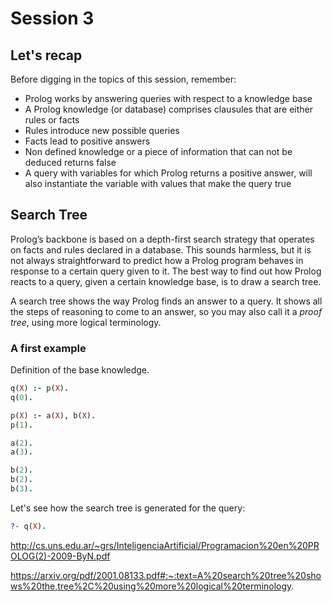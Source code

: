 # Session 3

## Let's recap

Before digging in the topics of this session, remember:

- Prolog works by answering queries with respect to a knowledge base
- A Prolog knowledge (or database) comprises clausules that are either rules or facts
- Rules introduce new possible queries
- Facts lead to positive answers
- Non defined knowledge or a piece of information that can not be deduced returns false
- A query with variables for which Prolog returns a positive answer, will also instantiate the
  variable with values that make the query true

## Search Tree

Prolog’s backbone is based on a depth-first search strategy that operates on facts and rules
declared in a database. This sounds harmless, but it is not always straightforward to predict how a Prolog program behaves
in response to a certain query given to it. The best way to find out how Prolog reacts to a query, 
given a certain knowledge base, is to draw a search tree.
 
A search tree shows the way Prolog finds an answer to a query. It shows all the steps
of reasoning to come to an answer, so you may also call it a *proof tree*, using more logical
terminology.

### A first example

Definition of the base knowledge.

```prolog
q(X) :- p(X).
q(0).

p(X) :- a(X), b(X).
p(1).

a(2).
a(3).

b(2).
b(2).
b(3).
```

Let's see how the search tree is generated for the query:

```prolog
?- q(X).
```

http://cs.uns.edu.ar/~grs/InteligenciaArtificial/Programacion%20en%20PROLOG(2)-2009-ByN.pdf

https://arxiv.org/pdf/2001.08133.pdf#:~:text=A%20search%20tree%20shows%20the,tree%2C%20using%20more%20logical%20terminology.
